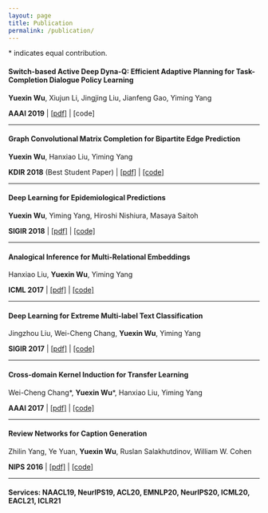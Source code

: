 ```yaml
---
layout: page
title: Publication
permalink: /publication/
---
```

\* indicates equal contribution.
#### **Switch-based Active Deep Dyna-Q: Efficient Adaptive Planning for Task-Completion Dialogue Policy Learning**

**Yuexin Wu**, Xiujun Li, Jingjing Liu, Jianfeng Gao, Yiming Yang

**AAAI 2019** \| [[pdf]](https://arxiv.org/pdf/1811.07550.pdf) \| [code]

---
<p></p>

#### **Graph Convolutional Matrix Completion for Bipartite Edge Prediction**

**Yuexin Wu**, Hanxiao Liu, Yiming Yang

**KDIR 2018** (Best Student Paper) \| [[pdf]](http://nyc.lti.cs.cmu.edu/yiming/Publications/wu-kdir18.pdf) \| [[code]](https://github.com/CrickWu/GCMC)

---
<p></p>

#### **Deep Learning for Epidemiological Predictions**

**Yuexin Wu**, Yiming Yang, Hiroshi Nishiura, Masaya Saitoh

**SIGIR 2018** \| [[pdf]](https://raw.githubusercontent.com/CrickWu/crickwu.github.io/master/papers/sigir2018.pdf) \| [[code]](https://github.com/CrickWu/DL4Epi)

---
<p></p>

#### **Analogical Inference for Multi-Relational Embeddings**

Hanxiao Liu, **Yuexin Wu**, Yiming Yang

**ICML 2017** \| [[pdf]](https://arxiv.org/abs/1705.02426) \| [[code]](https://github.com/quark0/ANALOGY)

---
<p></p>


#### **Deep Learning for Extreme Multi-label Text Classification**

Jingzhou Liu, Wei-Cheng Chang, **Yuexin Wu**, Yiming Yang

**SIGIR 2017** \| [[pdf]](http://dl.acm.org/citation.cfm?id=3080834) \| [[code]](https://drive.google.com/open?id=1Si5G_94tdcln1_KnE3VjJtolHwuBvvYv)

---
<p></p>

#### **Cross-domain Kernel Induction for Transfer Learning**

Wei-Cheng Chang\*, **Yuexin Wu**\*, Hanxiao Liu, Yiming Yang

**AAAI 2017** \| [[pdf]](https://pdfs.semanticscholar.org/415f/c91afe2a728b5ea15af05916ca332916bfa2.pdf) \| [[code]](https://github.com/OctoberChang/KerTL)

---
<p></p>

#### **Review Networks for Caption Generation**

Zhilin Yang, Ye Yuan, **Yuexin Wu**, Ruslan Salakhutdinov, William W. Cohen

**NIPS 2016** \| [[pdf]](https://arxiv.org/abs/1605.07912) \| [[code]](https://github.com/kimiyoung/review_net)

---
#### **Services:** NAACL19, NeurIPS19, ACL20, EMNLP20, NeurIPS20, ICML20, EACL21, ICLR21